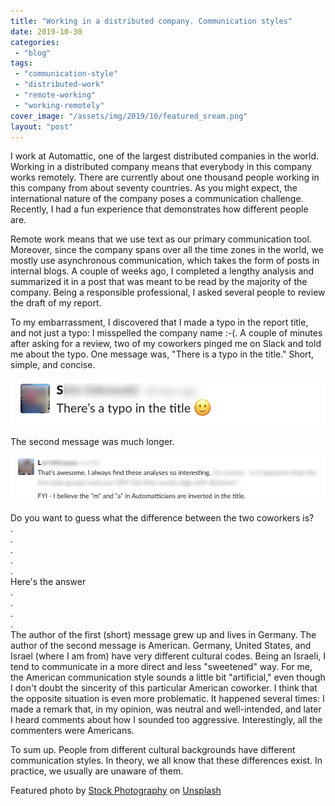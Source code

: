 ```yaml
---
title: "Working in a distributed company. Communication styles"
date: 2019-10-30
categories: 
 - "blog"
tags: 
 - "communication-style"
 - "distributed-work"
 - "remote-working"
 - "working-remotely"
cover_image: "/assets/img/2019/10/featured_sream.png"
layout: "post"
---
```


I work at Automattic, one of the largest distributed companies in the world. Working in a distributed company means that everybody in this company works remotely. There are currently about one thousand people working in this company from about seventy countries. As you might expect, the international nature of the company poses a communication challenge. Recently, I had a fun experience that demonstrates how different people are.

Remote work means that we use text as our primary communication tool. Moreover, since the company spans over all the time zones in the world, we mostly use asynchronous communication, which takes the form of posts in internal blogs. A couple of weeks ago, I completed a lengthy analysis and summarized it in a post that was meant to be read by the majority of the company. Being a responsible professional, I asked several people to review the draft of my report.

To my embarrassment, I discovered that I made a typo in the report title, and not just a typo: I misspelled the company name :-(. A couple of minutes after asking for a review, two of my coworkers pinged me on Slack and told me about the typo. One message was, "There is a typo in the title." Short, simple, and concise.

![](/assets/img/2019/10/image-10.png)

The second message was much longer.

![](/assets/img/2019/10/image-12.png)

Do you want to guess what the difference between the two coworkers is? <br> .<br> .<br> .<br> .<br> .<br> Here's the answer<br> .<br> .<br> .<br> .<br> The author of the first (short) message grew up and lives in Germany. The author of the second message is American.  Germany, United States, and Israel (where I am from) have very different cultural codes.  Being an Israeli, I tend to communicate in a more direct and less "sweetened" way. For me, the American communication style sounds a little bit "artificial," even though I don't doubt the sincerity of this particular American coworker.  I think that the opposite situation is even more problematic. It happened several times: I made a remark that, in my opinion, was neutral and well-intended, and later I heard comments about how I sounded too aggressive. Interestingly, all the commenters were Americans.

To sum up. People from different cultural backgrounds have different communication styles. In theory, we all know that these differences exist. In practice, we usually are unaware of them.

Featured photo by [Stock Photography](https://unsplash.com/@aplaceforcreation?utm_source=unsplash&utm_medium=referral&utm_content=creditCopyText) on [Unsplash](https://unsplash.com/s/photos/screaming?utm_source=unsplash&utm_medium=referral&utm_content=creditCopyText)
